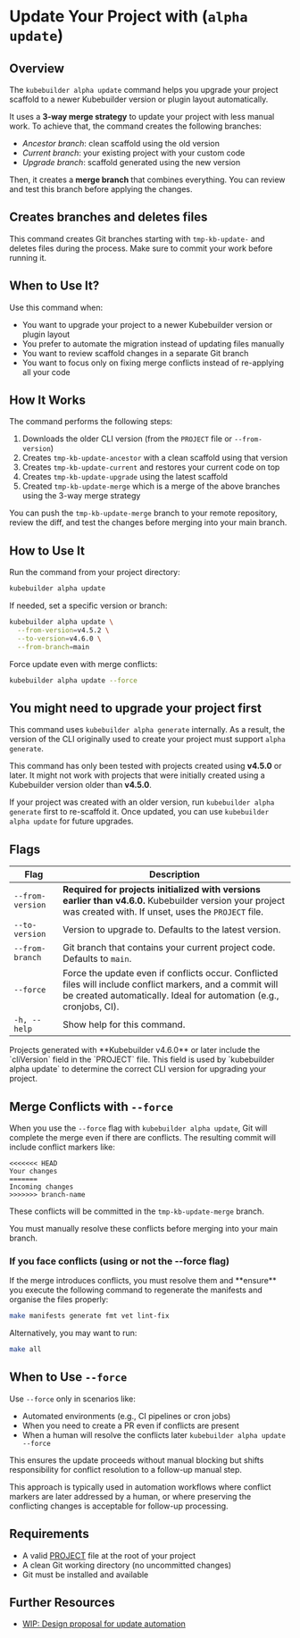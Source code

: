 # Update Your Project with (`alpha update`)

## Overview

The `kubebuilder alpha update` command helps you upgrade your project scaffold to a newer Kubebuilder version or plugin layout automatically.

It uses a **3-way merge strategy** to update your project with less manual work.
To achieve that, the command creates the following branches:

- *Ancestor branch*: clean scaffold using the old version
- *Current branch*: your existing project with your custom code
- *Upgrade branch*: scaffold generated using the new version

Then, it creates a **merge branch** that combines everything.
You can review and test this branch before applying the changes.

<aside class="note warning">
<h1>Creates branches and deletes files</h1>

This command creates Git branches starting with `tmp-kb-update-` and deletes files during the process.
Make sure to commit your work before running it.

</aside>

## When to Use It?

Use this command when:

- You want to upgrade your project to a newer Kubebuilder version or plugin layout
- You prefer to automate the migration instead of updating files manually
- You want to review scaffold changes in a separate Git branch
- You want to focus only on fixing merge conflicts instead of re-applying all your code

## How It Works

The command performs the following steps:

1. Downloads the older CLI version (from the `PROJECT` file or `--from-version`)
2. Creates `tmp-kb-update-ancestor` with a clean scaffold using that version
3. Creates `tmp-kb-update-current` and restores your current code on top
4. Creates `tmp-kb-update-upgrade` using the latest scaffold
5. Created `tmp-kb-update-merge` which is a merge of the above branches using the 3-way merge strategy

You can push the `tmp-kb-update-merge` branch to your remote repository,
review the diff, and test the changes before merging into your main branch.

## How to Use It

Run the command from your project directory:

```sh
kubebuilder alpha update
```

If needed, set a specific version or branch:

```sh
kubebuilder alpha update \
  --from-version=v4.5.2 \
  --to-version=v4.6.0 \
  --from-branch=main
```

Force update even with merge conflicts:

```sh
kubebuilder alpha update --force
```

<aside class="note warning">
<h1>You might need to upgrade your project first</h1>

This command uses `kubebuilder alpha generate` internally.
As a result, the version of the CLI originally used to create your project must support `alpha generate`.

This command has only been tested with projects created using **v4.5.0** or later.
It might not work with projects that were initially created using a Kubebuilder version older than **v4.5.0**.

If your project was created with an older version, run `kubebuilder alpha generate` first to re-scaffold it.
Once updated, you can use `kubebuilder alpha update` for future upgrades.
</aside>

## Flags

| Flag                | Description                                                                                                                                                    |
|---------------------|----------------------------------------------------------------------------------------------------------------------------------------------------------------|
| `--from-version`    | **Required for projects initialized with versions earlier than v4.6.0.** Kubebuilder version your project was created with. If unset, uses the `PROJECT` file. |
| `--to-version`      | Version to upgrade to. Defaults to the latest version.                                                                                                         |
| `--from-branch`     | Git branch that contains your current project code. Defaults to `main`.                                                                                        |
| `--force`           | Force the update even if conflicts occur. Conflicted files will include conflict markers, and a commit will be created automatically. Ideal for automation (e.g., cronjobs, CI).                                                                       |
| `-h, --help`        | Show help for this command.                                                                                                                                    |
<aside class="note">
Projects generated with **Kubebuilder v4.6.0** or later include the `cliVersion` field in the `PROJECT` file.
This field is used by `kubebuilder alpha update` to determine the correct CLI
version for upgrading your project.
</aside>

## Merge Conflicts with `--force`

When you use the `--force` flag with `kubebuilder alpha update`, Git will complete the merge even if there are conflicts. The resulting commit will include conflict markers like:
```
<<<<<<< HEAD
Your changes
=======
Incoming changes
>>>>>>> branch-name
```
These conflicts will be committed in the
`tmp-kb-update-merge` branch.

<aside class="note warning">
You must manually resolve these conflicts before merging into your main branch.

<aside class="note warning">
<H1>If you face conflicts (using or not the --force flag) </H1>
If the merge introduces conflicts, you must resolve them and **ensure** you execute the following command to regenerate the manifests and organise the files properly:

```bash
make manifests generate fmt vet lint-fix
```

Alternatively, you may want to run:

```bash
make all
```
</aside>


## When to Use `--force`
Use `--force` only in scenarios like:
- Automated environments (e.g., CI pipelines or cron jobs)
- When you need to create a PR even if conflicts are present
- When a human will resolve the conflicts later
`kubebuilder alpha update --force`

This ensures the update proceeds without manual blocking but shifts responsibility for conflict resolution to a follow-up manual step.

This approach is typically used in automation workflows where conflict markers are later addressed by a human, or where preserving the conflicting changes is acceptable for follow-up processing.

## Requirements

- A valid [PROJECT][project-config] file at the root of your project
- A clean Git working directory (no uncommitted changes)
- Git must be installed and available

## Further Resources

- [WIP: Design proposal for update automation](https://github.com/kubernetes-sigs/kubebuilder/pull/4302)

[project-config]: ../../reference/project-config.md
